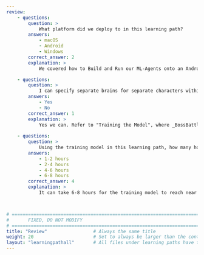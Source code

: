 ```yaml
---
review:
    - questions:
        question: >
            What platform did we deploy to in this learning path?
        answers:
            - macOS
            - Android
            - Windows
        correct_answer: 2                    
        explanation: >
            We covered how to Build and Run our ML-Agents onto an Android device.

    - questions:
        question: >
            I can specify separate brains for separate characters within my game?
        answers:
            - Yes
            - No
        correct_answer: 1                    
        explanation: >
            Yes we can. Refer to "Training the Model", where _BossBattle separation.yaml_ is mentioned, which shows how we might have separate brains for each character in our game. One for the 'Paladin' and another for the 'Vampire'.
               
    - questions:
        question: >
            Using the training model in this learning path, how many hours can it take to train the models to a competent enough level for our game?
        answers:
            - 1-2 hours
            - 2-4 hours
            - 4-6 hours
            - 6-8 hours
        correct_answer: 4          
        explanation: >
            It can take 6-8 hours for the training model to reach near 3,000,000 learning iterations.



# ================================================================================
#       FIXED, DO NOT MODIFY
# ================================================================================
title: "Review"                 # Always the same title
weight: 20                      # Set to always be larger than the content in this path
layout: "learningpathall"       # All files under learning paths have this same wrapper
---
```

